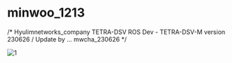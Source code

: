 # minwoo_1213

/*   Hyulimnetworks_company TETRA-DSV ROS Dev -
     TETRA-DSV-M version 230626 / Update by ... mwcha_230626 */



![1](https://user-images.githubusercontent.com/103166594/220823974-8fde85da-4c52-4bb3-9638-9e6d5bca1c39.png)
